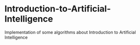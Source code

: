 # Introduction-to-Artificial-Intelligence
Implementation of some algorithms about Introduction to Artificial Intelligence
